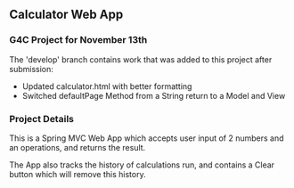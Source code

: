 ## Calculator Web App

### G4C Project for November 13th

The 'develop' branch contains work that was added to this project after submission:

* Updated calculator.html with better formatting
* Switched defaultPage Method from a String return to a Model and View

### Project Details

This is a Spring MVC Web App which accepts user input of 2 numbers and an operations, and returns the result. 

The App also tracks the history of calculations run, and contains a Clear button which will remove this history.

